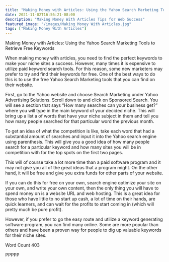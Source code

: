 ```yaml
---
title: "Making Money with Articles: Using the Yahoo Search Marketing Tools to Retrieve Free Keywords"
date: 2021-11-02T16:56:21-08:00
description: "Making Money With Articles Tips for Web Success"
featured_image: "/images/Making Money With Articles.jpg"
tags: ["Making Money With Articles"]
---
```


Making Money with Articles: Using the Yahoo Search Marketing Tools to Retrieve Free Keywords

When making money with articles, you need to find the perfect keywords to make your niche sites a success. However, many times it is expensive to utilize paid keyword search tools. For this reason, some new marketers may prefer to try and find their keywords for free. One of the best ways to do this is to use the free Yahoo Search Marketing tools that you can find on their website.

First, go to the Yahoo website and choose Search Marketing under Yahoo Advertising Solutions. Scroll down to and click on Sponsored Search. You will see a section that says “How many searches can your business get?” where you will type in the main keyword of your decided niche. This will bring up a list a of words that have your niche subject in them and tell you how many people searched for that particular word the previous month.

To get an idea of what the competition is like, take each word that had a substantial amount of searches and input it into the Yahoo search engine using parenthesis. This will give you a good idea of how many people search for a particular keyword and how many sites you will be in competition with for the top spots on the first two pages.

This will of course take a lot more time than a paid software program and it may not give you all of the great ideas that a program might. On the other hand, it will be free and give you extra funds for other parts of your website.

If you can do this for free on your own, search engine optimize your site on your own, and write your own content, then the only thing you will have to spend money on is a website URL and web hosting. This is a great idea for those who have little to no start up cash, a lot of time on their hands, are quick learners, and can wait for the profits to start coming in (which will pretty much be pure profit).

However, if you prefer to go the easy route and utilize a keyword generating software program, you can find many online. Some are more popular than others and have been a proven way for people to dig up valuable keywords for their niche sites.

Word Count 403

PPPPP
